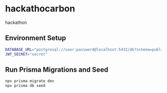 # hackathocarbon
hackathon


## Environment Setup

```bash
DATABASE_URL="postgresql://user:password@localhost:5432/db?schema=public"
JWT_SECRET="secret"
```   

## Run Prisma Migrations and Seed

```bash
npx prisma migrate dev
npx prisma db seed
```